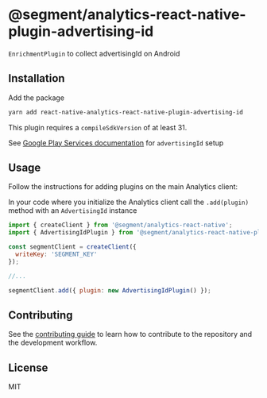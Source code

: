 # @segment/analytics-react-native-plugin-advertising-id

`EnrichmentPlugin` to collect advertisingId on Android

## Installation

Add the package

```sh
yarn add react-native-analytics-react-native-plugin-advertising-id
```

This plugin requires a `compileSdkVersion` of at least 31. 

See [Google Play Services documentation](https://developers.google.com/admob/android/quick-start) for `advertisingId` setup
## Usage

Follow the instructions for adding plugins on the main Analytics client:

In your code where you initialize the Analytics client call the `.add(plugin)` method with an `AdvertisingId` instance

```js
import { createClient } from '@segment/analytics-react-native';
import { AdvertisingIdPlugin } from '@segment/analytics-react-native-plugin-adjust';

const segmentClient = createClient({
  writeKey: 'SEGMENT_KEY'
});

//...

segmentClient.add({ plugin: new AdvertisingIdPlugin() });
```

## Contributing

See the [contributing guide](CONTRIBUTING.md) to learn how to contribute to the repository and the development workflow.

## License

MIT
